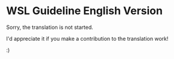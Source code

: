 # WSL Guideline English Version

Sorry, the translation is not started.

I'd appreciate it if you make a contribution to the translation work!

:) 
